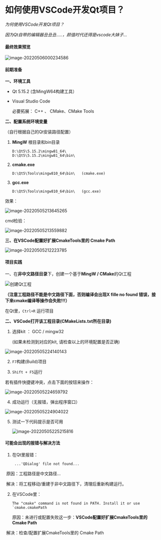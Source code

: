 # 如何使用VSCode开发Qt项目？

*为何使用VSCode开发Qt项目？*

*因为Qt自带的编辑器丑丑丑.....，颜值时代还得是vscode大妹子...*

#### **最终效果预览**

![image-20220506000234586](https://s2.loli.net/2022/05/06/onuA8lEifG4cOwj.png)

#### 前期准备

**一、环境工具**

- Qt 5.15.2  (含MingW64构建工具）

- Visual Studio Code  

  必要拓展： C++ 、 CMake、CMake Tools

**二、配置系统环境变量**

   （自行根据自己的Qt安装路径配置）

1. **MingW** 根目录和bin目录

   ```
   D:\Qt5\5.15.2\mingw81_64\
   D:\Qt5\5.15.2\mingw81_64\bin\
   ```

2. **cmake.exe**

   ```
   D:\Qt5\Tools\mingw810_64\bin\   (cmake.exe)
   ```

3. **gcc.exe**

   ```
   D:\Qt5\Tools\mingw810_64\bin\   (gcc.exe)
   ```

效果：

![image-20220505213645265](https://s2.loli.net/2022/05/05/uJS21GjLKlzFZnR.png)

cmd检验：

![image-20220505213559882](https://s2.loli.net/2022/05/05/SGiX9QLxKdrBkvP.png)



**三、在VSCode配置好扩展CmakeTools里的 Cmake Path**

![image-20220505212223785](https://s2.loli.net/2022/05/05/tpKjhoP2lzMIrE9.png)



#### 项目实践

一、在**非中文路径目录**下，创建一个基于**MingW / CMake**的Qt工程

![创建Qt工程](https://s2.loli.net/2022/05/05/4gHLAUNXDumrnfP.gif)

**（注意工程路径不能是中文路径下面，否则编译会出现X fille no found 错误，接下来cmake编译等操作会失败!!!）**

 在Qt里，`Ctrl+R` 运行项目



**二、VSCode打开该工程目录(CMakeLists.txt所在目录)**

1. 选择kit ： GCC / mingw32 

   (如果未检测到对应的kit, 请检查以上的环境配置是否正确)

![image-20220505224140143](https://s2.loli.net/2022/05/05/ZFCUhnvoIwlMJEW.png)

2. `F7`构建(Build)项目 

3. `Shift + F5`运行

若有插件快捷键冲突，点击下面的按钮来操作：

![image-20220505224659792](https://s2.loli.net/2022/05/05/c6qLjYuNnidv4ye.png)

4. 成功运行（无报错，弹出程序窗口）

![image-20220505224904022](https://s2.loli.net/2022/05/05/YLtvX9UNSHwZoWg.png)

5. 测试一下代码提示是否可用

   ![image-20220505225215816](https://s2.loli.net/2022/05/05/csWtUdjw9DuGMl1.png)



#### 可能会出现的报错与解决方法

1. 在Qt里报错：

   ```
    ...'QDialog' file not found...
   ```

​       原因：工程路径是中文路径...

​       解决：将工程移动/重建于非中文路径下，清理后重新构建运行。

2. 在VSCode里：

   ```
   The "cmake" command is not found in PATH. Install it or use `cmake.cmakePath
   ```

   原因：未进行或配置失败这一步：**VSCode配置好扩展CmakeTools里的 Cmake Path**

​       解决：检查/配置扩展CmakeTools里的 Cmake Path

